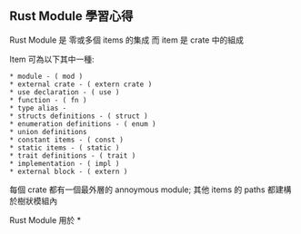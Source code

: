 ## Rust Module 學習心得

Rust Module 是 零或多個 items 的集成
而 item 是 crate 中的組成

Item 可為以下其中一種:

    * module - ( mod )
    * external crate - ( extern crate )
    * use declaration - ( use )
    * function - ( fn )
    * type alias -
    * structs definitions - ( struct )
    * enumeration definitions - ( enum )
    * union definitions
    * constant items - ( const )
    * static items - ( static )
    * trait definitions - ( trait )
    * implementation - ( impl )
    * external block - ( extern )

每個 crate 都有一個最外層的 annoymous module; 其他 items 的 paths 都建構於樹狀模組內


Rust Module 用於
    * 
